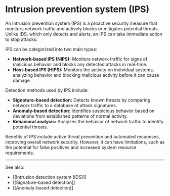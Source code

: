 
# Intrusion prevention system (IPS)

An intrusion prevention system (IPS) is a proactive security measure that monitors network traffic and actively blocks or mitigates potential threats. Unlike IDS, which only detects and alerts, an IPS can take immediate action to stop attacks.

IPS can be categorized into two main types:

- **Network-based IPS (NIPS):** Monitors network traffic for signs of malicious behavior and blocks any detected attacks in real-time.
- **Host-based IPS (HIPS):** Monitors the activity on individual systems, analyzing behavior and blocking malicious activity before it can cause damage.

Detection methods used by IPS include:

- **Signature-based detection:** Detects known threats by comparing network traffic to a database of attack signatures.
- **Anomaly-based detection:** Identifies suspicious behavior based on deviations from established patterns of normal activity.
- **Behavioral analysis:** Analyzes the behavior of network traffic to identify potential threats.

Benefits of IPS include active threat prevention and automated responses, improving overall network security. However, it can have limitations, such as the potential for false positives and increased system resource requirements.

---

See also:

- [[Intrusion detection system (IDS)]]
- [[Signature-based detection]]
- [[Anomaly-based detection]]